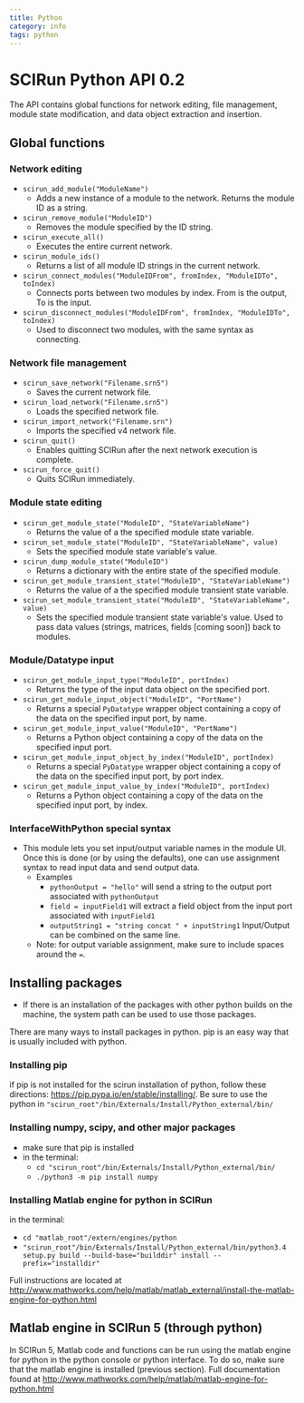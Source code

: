 ```yaml
---
title: Python
category: info
tags: python
---
```


# SCIRun Python API 0.2

The API contains global functions for network editing, file management, module state modification, and data object extraction and insertion.

## Global functions
### Network editing
* `scirun_add_module("ModuleName")`
  * Adds a new instance of a module to the network. Returns the module ID as a string.
* `scirun_remove_module("ModuleID")`
  * Removes the module specified by the ID string.
* `scirun_execute_all()`
  * Executes the entire current network.
* `scirun_module_ids()`
  * Returns a list of all module ID strings in the current network.
* `scirun_connect_modules("ModuleIDFrom", fromIndex, "ModuleIDTo", toIndex)`
  * Connects ports between two modules by index. From is the output, To is the input. 
* `scirun_disconnect_modules("ModuleIDFrom", fromIndex, "ModuleIDTo", toIndex)`
  * Used to disconnect two modules, with the same syntax as connecting.

### Network file management
* `scirun_save_network("Filename.srn5")`
  * Saves the current network file.
* `scirun_load_network("Filename.srn5")`
  * Loads the specified network file.
* `scirun_import_network("Filename.srn")`
  * Imports the specified v4 network file.
* `scirun_quit()`
  * Enables quitting SCIRun after the next network execution is complete.
* `scirun_force_quit()`
  * Quits SCIRun immediately.

### Module state editing
* `scirun_get_module_state("ModuleID", "StateVariableName")`
  * Returns the value of a the specified module state variable.
* `scirun_set_module_state("ModuleID", "StateVariableName", value)`
  * Sets the specified module state variable's value.
* `scirun_dump_module_state("ModuleID")`
  * Returns a dictionary with the entire state of the specified module.
* `scirun_get_module_transient_state("ModuleID", "StateVariableName")`
  * Returns the value of a the specified module transient state variable.
* `scirun_set_module_transient_state("ModuleID", "StateVariableName", value)`
  * Sets the specified module transient state variable's value. Used to pass data values (strings, matrices, fields [coming soon]) back to modules.

### Module/Datatype input
* `scirun_get_module_input_type("ModuleID", portIndex)`
  * Returns the type of the input data object on the specified port.
* `scirun_get_module_input_object("ModuleID", "PortName")`
  * Returns a special `PyDatatype` wrapper object containing a copy of the data on the specified input port, by name.
* `scirun_get_module_input_value("ModuleID", "PortName")`
  * Returns a Python object containing a copy of the data on the specified input port.
* `scirun_get_module_input_object_by_index("ModuleID", portIndex)`
  * Returns a special `PyDatatype` wrapper object containing a copy of the data on the specified input port, by port index.
* `scirun_get_module_input_value_by_index("ModuleID", portIndex)`
  * Returns a Python object containing a copy of the data on the specified input port, by index.

### InterfaceWithPython special syntax
* This module lets you set input/output variable names in the module UI. Once this is done (or by using the defaults), one can use assignment syntax to read input data and send output data.
  * Examples
     * `pythonOutput = "hello"` will send a string to the output port associated with `pythonOutput`
     * `field = inputField1` will extract a field object from the input port associated with `inputField1`
     * `outputString1 = "string concat " + inputString1` Input/Output can be combined on the same line.
  * Note: for output variable assignment, make sure to include spaces around the `=`.

## Installing packages
* If there is an installation of the packages with other python builds on the machine, the system path can be used to use those packages.  

There are many ways to install packages in python. pip is an easy way that is usually included with python.

### Installing pip
if pip is not installed for the scirun installation of python, follow these directions: https://pip.pypa.io/en/stable/installing/.  Be sure to use the python in `"scirun_root"/bin/Externals/Install/Python_external/bin/`

### Installing numpy, scipy, and other major packages
* make sure that pip is installed
* in the terminal:
  * `cd "scirun_root"/bin/Externals/Install/Python_external/bin/`
  * `./python3 -m pip install numpy`

### Installing Matlab engine for python in SCIRun
in the terminal:
  * `cd "matlab_root"/extern/engines/python`
  * `"scirun_root"/bin/Externals/Install/Python_external/bin/python3.4 setup.py build --build-base="builddir" install --prefix="installdir"`

Full instructions are located at http://www.mathworks.com/help/matlab/matlab_external/install-the-matlab-engine-for-python.html
  
## Matlab engine in SCIRun 5 (through python)

In SCIRun 5, Matlab code and functions can be run using the matlab engine for python in the python console or python interface.  To do so, make sure that the matlab engine is installed (previous section). Full documentation found at http://www.mathworks.com/help/matlab/matlab-engine-for-python.html
